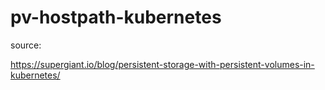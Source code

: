 # pv-hostpath-kubernetes
source: 

https://supergiant.io/blog/persistent-storage-with-persistent-volumes-in-kubernetes/